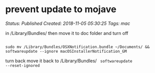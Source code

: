 # prevent update to mojave

_Status: Published_
_Created: 2018-11-05 05:30:25_
_Tags: mac_

in /Library/Bundles/
then move it to doc folder and turn off

<code>
sudo mv /Library/Bundles/OSXNotification.bundle ~/Documents/ && softwareupdate --ignore macOSInstallerNotification_GM
</code>

turn back
move it back to /Library/Bundles/
<code>
softwareupdate --reset-ignored
</code>
